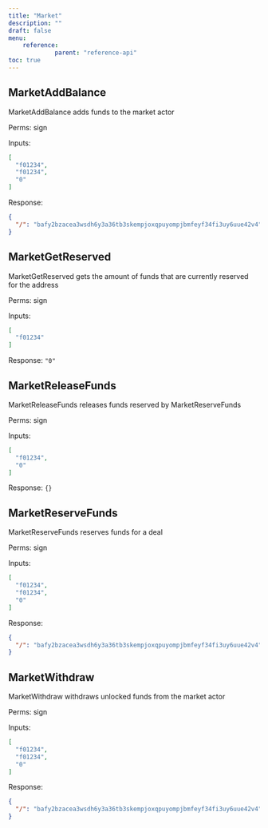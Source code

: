 ```yaml
---
title: "Market"
description: ""
draft: false
menu:
    reference:
             parent: "reference-api"
toc: true
---
```


## MarketAddBalance
MarketAddBalance adds funds to the market actor

Perms: sign

Inputs:
```json
[
  "f01234",
  "f01234",
  "0"
]
```

Response:
```json
{
  "/": "bafy2bzacea3wsdh6y3a36tb3skempjoxqpuyompjbmfeyf34fi3uy6uue42v4"
}
```

## MarketGetReserved
MarketGetReserved gets the amount of funds that are currently reserved for the address

Perms: sign

Inputs:
```json
[
  "f01234"
]
```

Response: `"0"`

## MarketReleaseFunds
MarketReleaseFunds releases funds reserved by MarketReserveFunds

Perms: sign

Inputs:
```json
[
  "f01234",
  "0"
]
```

Response: `{}`

## MarketReserveFunds
MarketReserveFunds reserves funds for a deal

Perms: sign

Inputs:
```json
[
  "f01234",
  "f01234",
  "0"
]
```

Response:
```json
{
  "/": "bafy2bzacea3wsdh6y3a36tb3skempjoxqpuyompjbmfeyf34fi3uy6uue42v4"
}
```

## MarketWithdraw
MarketWithdraw withdraws unlocked funds from the market actor

Perms: sign

Inputs:
```json
[
  "f01234",
  "f01234",
  "0"
]
```

Response:
```json
{
  "/": "bafy2bzacea3wsdh6y3a36tb3skempjoxqpuyompjbmfeyf34fi3uy6uue42v4"
}
```


